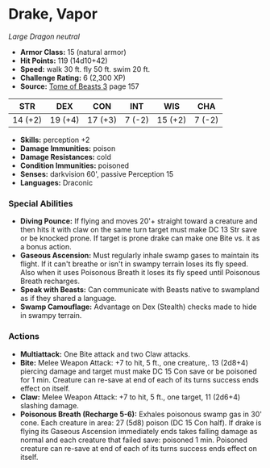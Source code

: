 # Drake, Vapor

*Large* *Dragon* *neutral*

- **Armor Class:** 15 (natural armor)
- **Hit Points:** 119 (14d10+42)
- **Speed:** walk 30 ft. fly 50 ft. swim 20 ft.
- **Challenge Rating:** 6 (2,300 XP)
- **Source:** [Tome of Beasts 3](https://koboldpress.com/kpstore/product/tome-of-beasts-3-for-5th-edition/) page 157

| STR | DEX | CON | INT | WIS | CHA |
| --- | --- | --- | --- | --- | --- |
| 14 (+2) | 19 (+4) | 17 (+3) | 7 (-2) | 15 (+2) | 7 (-2) |

- **Skills:** perception +2
- **Damage Immunities:** poison
- **Damage Resistances:** cold
- **Condition Immunities:** poisoned
- **Senses:** darkvision 60', passive Perception 15
- **Languages:** Draconic

### Special Abilities

- **Diving Pounce:** If flying and moves 20'+ straight toward a creature and then hits it with claw on the same turn target must make DC 13 Str save or be knocked prone. If target is prone drake can make one Bite vs. it as a bonus action.
- **Gaseous Ascension:** Must regularly inhale swamp gases to maintain its flight. If it can't breathe or isn't in swampy terrain loses its fly speed. Also when it uses Poisonous Breath it loses its fly speed until Poisonous Breath recharges.
- **Speak with Beasts:** Can communicate with Beasts native to swampland as if they shared a language.
- **Swamp Camouflage:** Advantage on Dex (Stealth) checks made to hide in swampy terrain.

### Actions

- **Multiattack:** One Bite attack and two Claw attacks.
- **Bite:** Melee Weapon Attack: +7 to hit, 5 ft., one creature,. 13 (2d8+4) piercing damage and target must make DC 15 Con save or be poisoned for 1 min. Creature can re-save at end of each of its turns success ends effect on itself.
- **Claw:** Melee Weapon Attack: +7 to hit, 5 ft., one target, 11 (2d6+4) slashing damage.
- **Poisonous Breath (Recharge 5-6):** Exhales poisonous swamp gas in 30' cone. Each creature in area: 27 (5d8) poison (DC 15 Con half). If drake is flying its Gaseous Ascension immediately ends takes falling damage as normal and each creature that failed save: poisoned 1 min. Poisoned creature can re-save at end of each of its turns success ends effect on itself.


